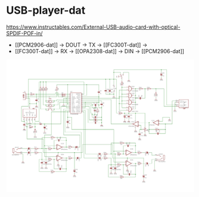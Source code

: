 
# USB-player-dat

https://www.instructables.com/External-USB-audio-card-with-optical-SPDIF-POF-in/

- [[PCM2906-dat]] -> DOUT -> TX -> [[FC300T-dat]] -> 
- [[FC300T-dat]] -> RX -> [[OPA2308-dat]] -> DIN -> [[PCM2906-dat]]

![](PCM2906C-POF.jpg)
